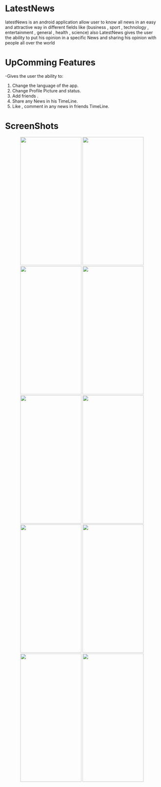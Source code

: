 # LatestNews
latestNews is an android application allow user to know all news in an easy and attractive way in different fields like (business , sport
, technology , entertainment , general , health , science) also LatestNews gives the user the ability to put his opinion in 
a specific News and sharing his opinion with people all over the world

# UpComming Features
   -Gives the user the ability to:
 1) Change the language of the app.
 2) Change Profile Picture and status.
 3) Add friends .
 4) Share any News in his TimeLine.
 5) Like , comment in any news in friends TimeLine.
 
# ScreenShots
<p align="center">
<img src="https://user-images.githubusercontent.com/17562667/42253364-c0b7f64a-7f41-11e8-8dff-445d64efbe00.png" width="200" height="420">
<img src="https://user-images.githubusercontent.com/17562667/42253478-501dc12a-7f42-11e8-849d-8e80dc7d39a3.png" width="200" height="420">

<img src="https://user-images.githubusercontent.com/17562667/42275449-953e2986-7f90-11e8-9b0b-01fa16b4463e.png" width="200" height="420">
<img src="https://user-images.githubusercontent.com/17562667/42275753-a67e077e-7f91-11e8-97da-e9b7528b62fd.png" width="200" height="420">

<img src="https://user-images.githubusercontent.com/17562667/42276334-c7229948-7f93-11e8-94f1-539070435823.png" width="200" height="420">

<img src="https://user-images.githubusercontent.com/17562667/42276797-56b9c116-7f95-11e8-9550-d222732a16c4.png" width="200" height="420">
<img src="https://user-images.githubusercontent.com/17562667/42276803-5cb1e7ec-7f95-11e8-87af-37e389305230.png" width="200" height="420">
<img src="https://user-images.githubusercontent.com/17562667/42276827-799d518e-7f95-11e8-9f8b-523be0f1c19e.png" width="200" height="420">
<img src="https://user-images.githubusercontent.com/17562667/42276879-b53932f8-7f95-11e8-870a-9ce877f279c7.png" width="200" height="420">
<img src="https://user-images.githubusercontent.com/17562667/42276979-109face4-7f96-11e8-816f-4c7b37d7f783.png" width="200" height="420">
<p>
